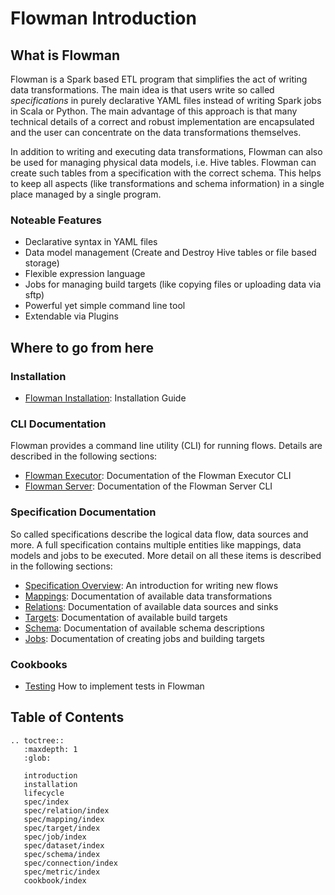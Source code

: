 # Flowman Introduction

## What is Flowman

Flowman is a Spark based ETL program that simplifies the act of writing data transformations.
The main idea is that users write so called *specifications* in purely declarative YAML files
instead of writing Spark jobs in Scala or Python. The main advantage of this approach is that
many technical details of a correct and robust implementation are encapsulated and the user
can concentrate on the data transformations themselves.

In addition to writing and executing data transformations, Flowman can also be used for
managing physical data models, i.e. Hive tables. Flowman can create such tables from a
specification with the correct schema. This helps to keep all aspects (like transformations
and schema information) in a single place managed by a single program.

### Noteable Features

* Declarative syntax in YAML files
* Data model management (Create and Destroy Hive tables or file based storage)
* Flexible expression language
* Jobs for managing build targets (like copying files or uploading data via sftp)
* Powerful yet simple command line tool
* Extendable via Plugins


## Where to go from here

### Installation
* [Flowman Installation](installation.md): Installation Guide


### CLI Documentation

Flowman provides a command line utility (CLI) for running flows. Details are described in the
following sections:

* [Flowman Executor](cli/flowexec.md): Documentation of the Flowman Executor CLI
* [Flowman Server](cli/flowserver.md): Documentation of the Flowman Server CLI


### Specification Documentation

So called specifications describe the logical data flow, data sources and more. A full
specification contains multiple entities like mappings, data models and jobs to be executed.
More detail on all these items is described in the following sections:

* [Specification Overview](spec/index.md): An introduction for writing new flows
* [Mappings](spec/mapping/index.md): Documentation of available data transformations
* [Relations](spec/relation/index.md): Documentation of available data sources and sinks
* [Targets](spec/target/index.md): Documentation of available build targets
* [Schema](spec/schema/index.md): Documentation of available schema descriptions
* [Jobs](spec/job/index.md): Documentation of creating jobs and building targets


### Cookbooks

* [Testing](cookbook/testing.md) How to implement tests in Flowman


## Table of Contents

```eval_rst
.. toctree::
   :maxdepth: 1
   :glob:

   introduction
   installation
   lifecycle
   spec/index
   spec/relation/index
   spec/mapping/index
   spec/target/index
   spec/job/index
   spec/dataset/index
   spec/schema/index
   spec/connection/index
   spec/metric/index
   cookbook/index
```
